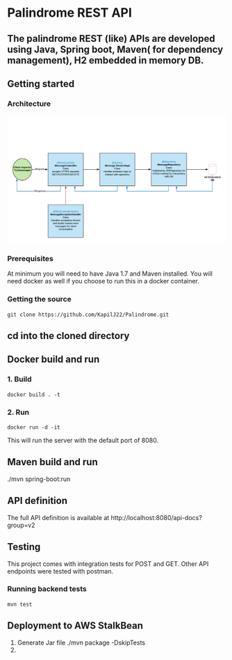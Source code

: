 # Palindrome REST API
The palindrome REST (like) APIs are developed using Java, Spring boot, Maven( for dependency management), H2 embedded in memory DB.  
---

## Getting started

### Architecture
![alt text](https://github.com/KapilJ22/Palindrome/blob/master/Palindrome%20Message%20API.png)

### Prerequisites
At minimum you will need to have Java 1.7 and Maven installed. You will need docker as well if you choose to run this in a docker container.

### Getting the source
```
git clone https://github.com/KapilJ22/Palindrome.git
```

## cd into the cloned directory

## Docker build and run
### 1. Build
```
docker build . -t 
```
### 2. Run
```
docker run -d -it 
```
This will run the server with the default port of 8080.

## Maven build and run
./mvn spring-boot:run

## API definition
The full API definition is available at http://localhost:8080/api-docs?group=v2


## Testing
This project comes with integration tests for POST and GET. Other API endpoints were tested with postman. 

### Running backend tests
```
mvn test
```


## Deployment to AWS StalkBean
1. Generate Jar file 
    ./mvn package -DskipTests 
2. 
